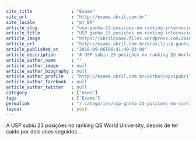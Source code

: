 ```yaml
---
site_title               : "Exame"
site_url                 : "http://exame.abril.com.br"
site_locale              : "pt_BR"
article_slug             : "usp-ganha-23-posicoes-em-ranking-internacional"
article_title            : "USP ganha 23 posições em ranking internacional"
article_image            : "https://abrilexame.files.wordpress.com/2016/09/size_960_16_9_usp-ranking-jpg.jpg?quality=70&strip=all&w=960"
article_url              : "http://exame.abril.com.br/brasil/usp-ganha-23-posicoes-em-ranking-internacional/"
article_published_at     : "2016-09-06T06:41:40-03:00"
article_description      : "A USP subiu 23 posições no ranking QS World University, depois de ter caído por dois anos seguidos..."
article_author_name      : ""
article_author_image     : null
article_author_biography : null
article_author_profile   : "http://exame.abril.com.br/author/wpvipabril/"
article_author_facebook  : null
article_author_twitter   : null
category                 : ['news']
tags                     : ['Exame']
permalink                : "/:categories/usp-ganha-23-posicoes-em-ranking-internacional/"
layout                   : post
---
```


A USP subiu 23 posições no ranking QS World University, depois de ter caído por dois anos seguidos...

